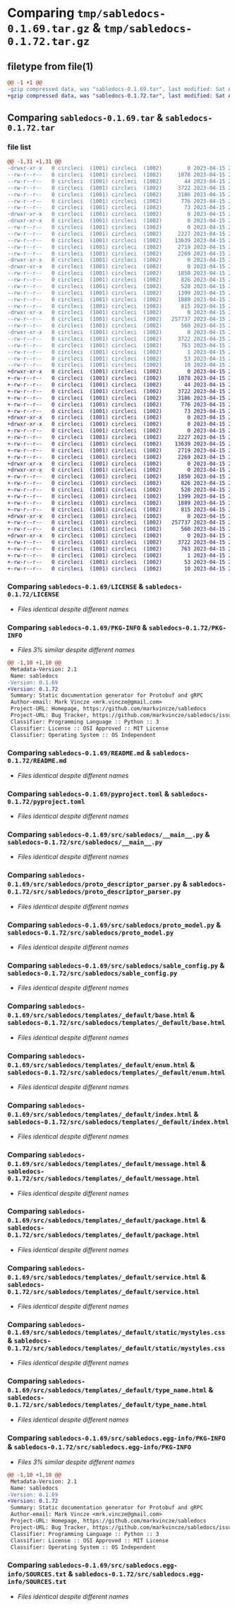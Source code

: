 # Comparing `tmp/sabledocs-0.1.69.tar.gz` & `tmp/sabledocs-0.1.72.tar.gz`

## filetype from file(1)

```diff
@@ -1 +1 @@
-gzip compressed data, was "sabledocs-0.1.69.tar", last modified: Sat Apr 15 20:52:29 2023, max compression
+gzip compressed data, was "sabledocs-0.1.72.tar", last modified: Sat Apr 15 21:04:18 2023, max compression
```

## Comparing `sabledocs-0.1.69.tar` & `sabledocs-0.1.72.tar`

### file list

```diff
@@ -1,31 +1,31 @@
-drwxr-xr-x   0 circleci  (1001) circleci  (1002)        0 2023-04-15 20:52:29.480552 sabledocs-0.1.69/
--rw-r--r--   0 circleci  (1001) circleci  (1002)     1078 2023-04-15 20:52:16.000000 sabledocs-0.1.69/LICENSE
--rw-r--r--   0 circleci  (1001) circleci  (1002)       44 2023-04-15 20:52:16.000000 sabledocs-0.1.69/MANIFEST.in
--rw-r--r--   0 circleci  (1001) circleci  (1002)     3722 2023-04-15 20:52:29.484552 sabledocs-0.1.69/PKG-INFO
--rw-r--r--   0 circleci  (1001) circleci  (1002)     3186 2023-04-15 20:52:16.000000 sabledocs-0.1.69/README.md
--rw-r--r--   0 circleci  (1001) circleci  (1002)      776 2023-04-15 20:52:16.000000 sabledocs-0.1.69/pyproject.toml
--rw-r--r--   0 circleci  (1001) circleci  (1002)       73 2023-04-15 20:52:29.484552 sabledocs-0.1.69/setup.cfg
-drwxr-xr-x   0 circleci  (1001) circleci  (1002)        0 2023-04-15 20:52:29.480552 sabledocs-0.1.69/src/
-drwxr-xr-x   0 circleci  (1001) circleci  (1002)        0 2023-04-15 20:52:29.480552 sabledocs-0.1.69/src/sabledocs/
--rw-r--r--   0 circleci  (1001) circleci  (1002)        0 2023-04-15 20:52:16.000000 sabledocs-0.1.69/src/sabledocs/__init__.py
--rw-r--r--   0 circleci  (1001) circleci  (1002)     2227 2023-04-15 20:52:16.000000 sabledocs-0.1.69/src/sabledocs/__main__.py
--rw-r--r--   0 circleci  (1001) circleci  (1002)    13639 2023-04-15 20:52:16.000000 sabledocs-0.1.69/src/sabledocs/proto_descriptor_parser.py
--rw-r--r--   0 circleci  (1001) circleci  (1002)     2719 2023-04-15 20:52:16.000000 sabledocs-0.1.69/src/sabledocs/proto_model.py
--rw-r--r--   0 circleci  (1001) circleci  (1002)     2269 2023-04-15 20:52:16.000000 sabledocs-0.1.69/src/sabledocs/sable_config.py
-drwxr-xr-x   0 circleci  (1001) circleci  (1002)        0 2023-04-15 20:52:29.480552 sabledocs-0.1.69/src/sabledocs/templates/
-drwxr-xr-x   0 circleci  (1001) circleci  (1002)        0 2023-04-15 20:52:29.480552 sabledocs-0.1.69/src/sabledocs/templates/_default/
--rw-r--r--   0 circleci  (1001) circleci  (1002)     1850 2023-04-15 20:52:16.000000 sabledocs-0.1.69/src/sabledocs/templates/_default/base.html
--rw-r--r--   0 circleci  (1001) circleci  (1002)      826 2023-04-15 20:52:16.000000 sabledocs-0.1.69/src/sabledocs/templates/_default/enum.html
--rw-r--r--   0 circleci  (1001) circleci  (1002)      528 2023-04-15 20:52:16.000000 sabledocs-0.1.69/src/sabledocs/templates/_default/index.html
--rw-r--r--   0 circleci  (1001) circleci  (1002)     1399 2023-04-15 20:52:16.000000 sabledocs-0.1.69/src/sabledocs/templates/_default/message.html
--rw-r--r--   0 circleci  (1001) circleci  (1002)     1889 2023-04-15 20:52:16.000000 sabledocs-0.1.69/src/sabledocs/templates/_default/package.html
--rw-r--r--   0 circleci  (1001) circleci  (1002)      815 2023-04-15 20:52:16.000000 sabledocs-0.1.69/src/sabledocs/templates/_default/service.html
-drwxr-xr-x   0 circleci  (1001) circleci  (1002)        0 2023-04-15 20:52:29.480552 sabledocs-0.1.69/src/sabledocs/templates/_default/static/
--rw-r--r--   0 circleci  (1001) circleci  (1002)   257737 2023-04-15 20:52:16.000000 sabledocs-0.1.69/src/sabledocs/templates/_default/static/mystyles.css
--rw-r--r--   0 circleci  (1001) circleci  (1002)      560 2023-04-15 20:52:16.000000 sabledocs-0.1.69/src/sabledocs/templates/_default/type_name.html
-drwxr-xr-x   0 circleci  (1001) circleci  (1002)        0 2023-04-15 20:52:29.480552 sabledocs-0.1.69/src/sabledocs.egg-info/
--rw-r--r--   0 circleci  (1001) circleci  (1002)     3722 2023-04-15 20:52:29.000000 sabledocs-0.1.69/src/sabledocs.egg-info/PKG-INFO
--rw-r--r--   0 circleci  (1001) circleci  (1002)      763 2023-04-15 20:52:29.000000 sabledocs-0.1.69/src/sabledocs.egg-info/SOURCES.txt
--rw-r--r--   0 circleci  (1001) circleci  (1002)        1 2023-04-15 20:52:29.000000 sabledocs-0.1.69/src/sabledocs.egg-info/dependency_links.txt
--rw-r--r--   0 circleci  (1001) circleci  (1002)       53 2023-04-15 20:52:29.000000 sabledocs-0.1.69/src/sabledocs.egg-info/entry_points.txt
--rw-r--r--   0 circleci  (1001) circleci  (1002)       10 2023-04-15 20:52:29.000000 sabledocs-0.1.69/src/sabledocs.egg-info/top_level.txt
+drwxr-xr-x   0 circleci  (1001) circleci  (1002)        0 2023-04-15 21:04:18.192519 sabledocs-0.1.72/
+-rw-r--r--   0 circleci  (1001) circleci  (1002)     1078 2023-04-15 21:04:05.000000 sabledocs-0.1.72/LICENSE
+-rw-r--r--   0 circleci  (1001) circleci  (1002)       44 2023-04-15 21:04:05.000000 sabledocs-0.1.72/MANIFEST.in
+-rw-r--r--   0 circleci  (1001) circleci  (1002)     3722 2023-04-15 21:04:18.192519 sabledocs-0.1.72/PKG-INFO
+-rw-r--r--   0 circleci  (1001) circleci  (1002)     3186 2023-04-15 21:04:05.000000 sabledocs-0.1.72/README.md
+-rw-r--r--   0 circleci  (1001) circleci  (1002)      776 2023-04-15 21:04:05.000000 sabledocs-0.1.72/pyproject.toml
+-rw-r--r--   0 circleci  (1001) circleci  (1002)       73 2023-04-15 21:04:18.192519 sabledocs-0.1.72/setup.cfg
+drwxr-xr-x   0 circleci  (1001) circleci  (1002)        0 2023-04-15 21:04:18.176518 sabledocs-0.1.72/src/
+drwxr-xr-x   0 circleci  (1001) circleci  (1002)        0 2023-04-15 21:04:18.188519 sabledocs-0.1.72/src/sabledocs/
+-rw-r--r--   0 circleci  (1001) circleci  (1002)        0 2023-04-15 21:04:05.000000 sabledocs-0.1.72/src/sabledocs/__init__.py
+-rw-r--r--   0 circleci  (1001) circleci  (1002)     2227 2023-04-15 21:04:05.000000 sabledocs-0.1.72/src/sabledocs/__main__.py
+-rw-r--r--   0 circleci  (1001) circleci  (1002)    13639 2023-04-15 21:04:05.000000 sabledocs-0.1.72/src/sabledocs/proto_descriptor_parser.py
+-rw-r--r--   0 circleci  (1001) circleci  (1002)     2719 2023-04-15 21:04:05.000000 sabledocs-0.1.72/src/sabledocs/proto_model.py
+-rw-r--r--   0 circleci  (1001) circleci  (1002)     2269 2023-04-15 21:04:05.000000 sabledocs-0.1.72/src/sabledocs/sable_config.py
+drwxr-xr-x   0 circleci  (1001) circleci  (1002)        0 2023-04-15 21:04:18.180518 sabledocs-0.1.72/src/sabledocs/templates/
+drwxr-xr-x   0 circleci  (1001) circleci  (1002)        0 2023-04-15 21:04:18.192519 sabledocs-0.1.72/src/sabledocs/templates/_default/
+-rw-r--r--   0 circleci  (1001) circleci  (1002)     1850 2023-04-15 21:04:05.000000 sabledocs-0.1.72/src/sabledocs/templates/_default/base.html
+-rw-r--r--   0 circleci  (1001) circleci  (1002)      826 2023-04-15 21:04:05.000000 sabledocs-0.1.72/src/sabledocs/templates/_default/enum.html
+-rw-r--r--   0 circleci  (1001) circleci  (1002)      528 2023-04-15 21:04:05.000000 sabledocs-0.1.72/src/sabledocs/templates/_default/index.html
+-rw-r--r--   0 circleci  (1001) circleci  (1002)     1399 2023-04-15 21:04:05.000000 sabledocs-0.1.72/src/sabledocs/templates/_default/message.html
+-rw-r--r--   0 circleci  (1001) circleci  (1002)     1889 2023-04-15 21:04:05.000000 sabledocs-0.1.72/src/sabledocs/templates/_default/package.html
+-rw-r--r--   0 circleci  (1001) circleci  (1002)      815 2023-04-15 21:04:05.000000 sabledocs-0.1.72/src/sabledocs/templates/_default/service.html
+drwxr-xr-x   0 circleci  (1001) circleci  (1002)        0 2023-04-15 21:04:18.192519 sabledocs-0.1.72/src/sabledocs/templates/_default/static/
+-rw-r--r--   0 circleci  (1001) circleci  (1002)   257737 2023-04-15 21:04:05.000000 sabledocs-0.1.72/src/sabledocs/templates/_default/static/mystyles.css
+-rw-r--r--   0 circleci  (1001) circleci  (1002)      560 2023-04-15 21:04:05.000000 sabledocs-0.1.72/src/sabledocs/templates/_default/type_name.html
+drwxr-xr-x   0 circleci  (1001) circleci  (1002)        0 2023-04-15 21:04:18.188519 sabledocs-0.1.72/src/sabledocs.egg-info/
+-rw-r--r--   0 circleci  (1001) circleci  (1002)     3722 2023-04-15 21:04:18.000000 sabledocs-0.1.72/src/sabledocs.egg-info/PKG-INFO
+-rw-r--r--   0 circleci  (1001) circleci  (1002)      763 2023-04-15 21:04:18.000000 sabledocs-0.1.72/src/sabledocs.egg-info/SOURCES.txt
+-rw-r--r--   0 circleci  (1001) circleci  (1002)        1 2023-04-15 21:04:18.000000 sabledocs-0.1.72/src/sabledocs.egg-info/dependency_links.txt
+-rw-r--r--   0 circleci  (1001) circleci  (1002)       53 2023-04-15 21:04:18.000000 sabledocs-0.1.72/src/sabledocs.egg-info/entry_points.txt
+-rw-r--r--   0 circleci  (1001) circleci  (1002)       10 2023-04-15 21:04:18.000000 sabledocs-0.1.72/src/sabledocs.egg-info/top_level.txt
```

### Comparing `sabledocs-0.1.69/LICENSE` & `sabledocs-0.1.72/LICENSE`

 * *Files identical despite different names*

### Comparing `sabledocs-0.1.69/PKG-INFO` & `sabledocs-0.1.72/PKG-INFO`

 * *Files 3% similar despite different names*

```diff
@@ -1,10 +1,10 @@
 Metadata-Version: 2.1
 Name: sabledocs
-Version: 0.1.69
+Version: 0.1.72
 Summary: Static documentation generator for Protobuf and gRPC
 Author-email: Mark Vincze <mrk.vincze@gmail.com>
 Project-URL: Homepage, https://github.com/markvincze/sabledocs
 Project-URL: Bug Tracker, https://github.com/markvincze/sabledocs/issues
 Classifier: Programming Language :: Python :: 3
 Classifier: License :: OSI Approved :: MIT License
 Classifier: Operating System :: OS Independent
```

### Comparing `sabledocs-0.1.69/README.md` & `sabledocs-0.1.72/README.md`

 * *Files identical despite different names*

### Comparing `sabledocs-0.1.69/pyproject.toml` & `sabledocs-0.1.72/pyproject.toml`

 * *Files identical despite different names*

### Comparing `sabledocs-0.1.69/src/sabledocs/__main__.py` & `sabledocs-0.1.72/src/sabledocs/__main__.py`

 * *Files identical despite different names*

### Comparing `sabledocs-0.1.69/src/sabledocs/proto_descriptor_parser.py` & `sabledocs-0.1.72/src/sabledocs/proto_descriptor_parser.py`

 * *Files identical despite different names*

### Comparing `sabledocs-0.1.69/src/sabledocs/proto_model.py` & `sabledocs-0.1.72/src/sabledocs/proto_model.py`

 * *Files identical despite different names*

### Comparing `sabledocs-0.1.69/src/sabledocs/sable_config.py` & `sabledocs-0.1.72/src/sabledocs/sable_config.py`

 * *Files identical despite different names*

### Comparing `sabledocs-0.1.69/src/sabledocs/templates/_default/base.html` & `sabledocs-0.1.72/src/sabledocs/templates/_default/base.html`

 * *Files identical despite different names*

### Comparing `sabledocs-0.1.69/src/sabledocs/templates/_default/enum.html` & `sabledocs-0.1.72/src/sabledocs/templates/_default/enum.html`

 * *Files identical despite different names*

### Comparing `sabledocs-0.1.69/src/sabledocs/templates/_default/index.html` & `sabledocs-0.1.72/src/sabledocs/templates/_default/index.html`

 * *Files identical despite different names*

### Comparing `sabledocs-0.1.69/src/sabledocs/templates/_default/message.html` & `sabledocs-0.1.72/src/sabledocs/templates/_default/message.html`

 * *Files identical despite different names*

### Comparing `sabledocs-0.1.69/src/sabledocs/templates/_default/package.html` & `sabledocs-0.1.72/src/sabledocs/templates/_default/package.html`

 * *Files identical despite different names*

### Comparing `sabledocs-0.1.69/src/sabledocs/templates/_default/service.html` & `sabledocs-0.1.72/src/sabledocs/templates/_default/service.html`

 * *Files identical despite different names*

### Comparing `sabledocs-0.1.69/src/sabledocs/templates/_default/static/mystyles.css` & `sabledocs-0.1.72/src/sabledocs/templates/_default/static/mystyles.css`

 * *Files identical despite different names*

### Comparing `sabledocs-0.1.69/src/sabledocs/templates/_default/type_name.html` & `sabledocs-0.1.72/src/sabledocs/templates/_default/type_name.html`

 * *Files identical despite different names*

### Comparing `sabledocs-0.1.69/src/sabledocs.egg-info/PKG-INFO` & `sabledocs-0.1.72/src/sabledocs.egg-info/PKG-INFO`

 * *Files 3% similar despite different names*

```diff
@@ -1,10 +1,10 @@
 Metadata-Version: 2.1
 Name: sabledocs
-Version: 0.1.69
+Version: 0.1.72
 Summary: Static documentation generator for Protobuf and gRPC
 Author-email: Mark Vincze <mrk.vincze@gmail.com>
 Project-URL: Homepage, https://github.com/markvincze/sabledocs
 Project-URL: Bug Tracker, https://github.com/markvincze/sabledocs/issues
 Classifier: Programming Language :: Python :: 3
 Classifier: License :: OSI Approved :: MIT License
 Classifier: Operating System :: OS Independent
```

### Comparing `sabledocs-0.1.69/src/sabledocs.egg-info/SOURCES.txt` & `sabledocs-0.1.72/src/sabledocs.egg-info/SOURCES.txt`

 * *Files identical despite different names*

